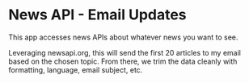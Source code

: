 # News API - Email Updates

This app accesses news APIs about whatever news you want to see. 

Leveraging newsapi.org, this will send the first 20 articles to my email based on the chosen topic.
From there, we trim the data cleanly with formatting, language, email subject, etc.